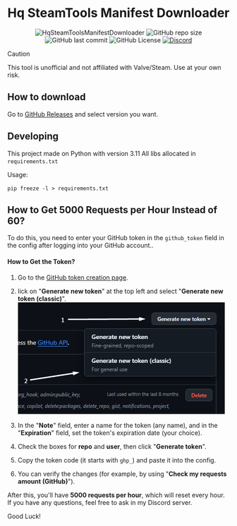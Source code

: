 <div align="center">

# Hq SteamTools Manifest Downloader
![HqSteamToolsManifestDownloader](https://socialify.git.ci/ImHartash/HqSteamToolsManifestDownloader/image?custom_description=Simple+util+for+downloading+manifests+for+SteamTools&description=1&font=Source+Code+Pro&language=1&name=1&owner=1&pattern=Transparent&theme=Auto)
![GitHub repo size](https://img.shields.io/github/repo-size/ImHartash/HqSteamToolsManifestDownloader?style=for-the-badge) ![GitHub last commit](https://img.shields.io/github/last-commit/ImHartash/HqSteamToolsManifestDownloader?style=for-the-badge) ![GitHub License](https://img.shields.io/github/license/ImHartash/HqSteamToolsManifestDownloader?style=for-the-badge)
[![Discord](https://img.shields.io/badge/Join-HqHacks-blue?style=for-the-badge&logo=discord)](https://discord.gg/bH9w3UmgYe)
</div>

> [!CAUTION]
> This tool is unofficial and not affiliated with Valve/Steam. 
> Use at your own risk.

## How to download
Go to [GitHub Releases](https://github.com/ImHartash/HqSteamToolsManifestDownloader/tree/Releases) and select version you want. 

## Developing

This project made on Python with version 3.11
All libs allocated in `requirements.txt`

Usage:
```
pip freeze -l > requirements.txt
```

## How to Get 5000 Requests per Hour Instead of 60?

To do this, you need to enter your GitHub token in the `github_token` field in the config after logging into your GitHub account..

#### How to Get the Token?

1. Go to the [GitHub token creation page](https://github.com/settings/tokens).

2. lick on "**Generate new token**" at the top left and select "**Generate new token (classic)**".
![Generating token example](./assets/git/howtogeneratetoken1.png)

3. In the "**Note**" field, enter a name for the token (any name), and in the "**Expiration**" field, set the token's expiration date (your choice).

4. Check the boxes for **repo** and **user**, then click "**Generate token**".

5. Copy the token code (it starts with `ghp_`) and paste it into the config.

6. You can verify the changes (for example, by using "**Check my requests amount (GitHub)**").

After this, you'll have **5000 requests per hour**, which will reset every hour. If you have any questions, feel free to ask in my Discord server.

Good Luck!